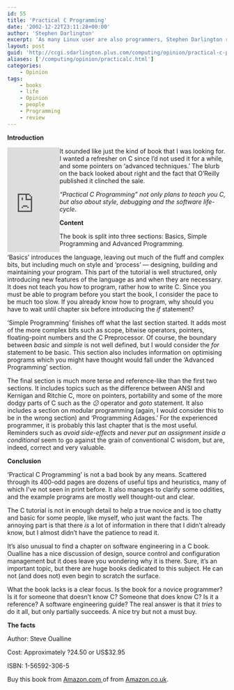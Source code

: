 ```yaml
---
id: 55
title: 'Practical C Programming'
date: '2002-12-22T23:11:28+00:00'
author: 'Stephen Darlington'
excerpt: 'As many Linux user are also programmers, Stephen Darlington reads Practical C Programming and tries to decide how useful it is. '
layout: post
guid: 'http://ccgi.sdarlington.plus.com/computing/opinion/practical-c-programming.html'
aliases: ['/computing/opinion/practicalc.html']
categories:
    - Opinion
tags:
    - books
    - life
    - Opinion
    - people
    - Programming
    - review
---
```


**Introduction**

<iframe align="left" frameborder="0" marginheight="0" marginwidth="0" scrolling="no" src="http://rcm.amazon.com/e/cm?t=zx81orguk00&o=1&p=8&l=as1&asins=1565923065&fc1=000000&IS2=1&lt1=_blank&lc1=0000ff&bc1=000000&bg1=ffffff&f=ifr" style="width:120px;height:240px;"></iframe>It sounded like just the kind of book that I was looking for. I wanted a refresher on C since I’d not used it for a while, and some pointers on ‘advanced techniques.’ The blurb on the back looked about right and the fact that O’Reilly published it clinched the sale.

*“Practical C Programming” not only plans to teach you C, but also about style, debugging and the software life-cycle.*

**Content**

The book is split into three sections: Basics, Simple Programming and Advanced Programming.

‘Basics’ introduces the language, leaving out much of the fluff and complex bits, but including much on style and ‘process’ — designing, building and maintaining your program. This part of the tutorial is well structured, only introducing new features of the language as and when they are necessary. It does not teach you how to program, rather how to write C. Since you must be able to program before you start the book, I consider the pace to be much too slow. If you already know how to program, why should you have to wait until chapter six before introducing the *if* statement?

‘Simple Programming’ finishes off what the last section started. It adds most of the more complex bits such as scope, bitwise operators, pointers, floating-point numbers and the C Preprocessor. Of course, the boundary between *basic* and *simple* is not well defined, but I would consider the *for* statement to be basic. This section also includes information on optimising programs which you might have thought would fall under the ‘Advanced Programming’ section.

The final section is much more terse and reference-like than the first two sections. It includes topics such as the difference between ANSI and Kernigan and Ritchie C, more on pointers, portability and some of the more dodgy parts of C such as the *😕* operator and *goto* statement. It also includes a section on modular programming (again, I would consider this to be in the wrong section) and ‘Programming Adages.’ For the experienced programmer, it is probably this last chapter that is the most useful. Reminders such as *avoid side-effects* and *never put an assignment inside a conditional* seem to go against the grain of conventional C wisdom, but are, indeed, correct and very valuable.

**Conclusion**

‘Practical C Programming’ is not a bad book by any means. Scattered through its 400-odd pages are dozens of useful tips and heuristics, many of which I’ve not seen in print before. It also manages to clarify some oddities, and the example programs are mostly well thought-out and clear.

The C tutorial is not in enough detail to help a true novice and is too chatty and basic for some people, like myself, who just want the facts. The annoying part is that there *is* a lot of information in there that I didn’t already know, but I almost didn’t have the patience to read it.

It’s also unusual to find a chapter on software engineering in a C book. Oualline has a nice discussion of design, source control and configuration management but it does leave you wondering why it is there. Sure, it’s an important topic, but there are huge books dedicated to this subject. He can not (and does not) even begin to scratch the surface.

What the book lacks is a clear focus. Is the book for a novice programmer? Is it for someone that doesn’t know C? Someone that does know C? Is it a reference? A software engineering guide? The real answer is that it *tries* to do it all, but only partially succeeds. A nice try but not a must buy.

**The facts**

Author: Steve Oualline

Cost: Approximately ?24.50 or US$32.95

ISBN: 1-56592-306-5

Buy this book from [Amazon.com ](http://www.amazon.com/exec/obidos/ASIN/1565923065/zx81orguk00) of from [ Amazon.co.uk](http://www.amazon.co.uk/exec/obidos/ASIN/1565923065/zx81orguk).